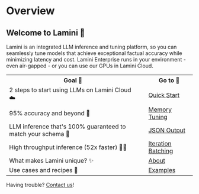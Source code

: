 # Overview
## Welcome to Lamini 🦙

Lamini is an integrated LLM inference and tuning platform, so you can seamlessly tune models that achieve exceptional factual accuracy while minimizing latency and cost. Lamini Enterprise runs in your environment - even air-gapped - or you can use our GPUs in Lamini Cloud.

<table>
  <tr>
    <th>Goal 🏁</th>
    <th></th>
    <th>Go to 🔗</th>
  </tr>
  <tr onclick="location.href='/inference/quick_start'">
    <td>2 steps to start using LLMs on Lamini Cloud ☁️</td>
    <td></td>
    <td><a href="/inference/quick_start">Quick Start</a></td>
  </tr>
  <tr onclick="location.href='/tuning/memory_tuning/'">
    <td>95% accuracy and beyond 🧠</td>
    <td></td>
    <td><a href="/tuning/memory_tuning/">Memory Tuning</a></td>
  </tr>
  <tr onclick="location.href='/inference/json_output/'">
    <td>LLM inference that's 100% guaranteed to match your schema 💯</td>
    <td></td>
    <td><a href="/inference/json_output/">JSON Output</a></td>
  </tr>
  <tr onclick="location.href='/inference/batching/'">
    <td>High throughput inference (52x faster) 🏃💨</td>
    <td></td>
    <td><a href="/inference/batching/">Iteration Batching</a></td>
  </tr>
  <tr onclick="location.href='/about'">
    <td>What makes Lamini unique? ✨</td>
    <td></td>
    <td><a href="/about">About</a></td>
  </tr>
  <tr onclick="location.href='https://github.com/lamini-ai/lamini-examples/';">
    <td>Use cases and recipes 🥘</td>
    <td></td>
    <td><a href="https://github.com/lamini-ai/lamini-examples/">Examples</a></td>
  </tr>
</table>

Having trouble? [Contact us](https://www.lamini.ai/contact)!
